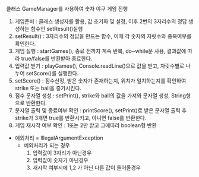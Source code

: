 클래스 GameManager를 사용하여 숫자 야구 게임 진행

1. 게임준비 : 클래스 생성자를 활용, 값 초기화 및 설정, 이후 2번의 3자리수의 정답 생성하는 함수인 setResult()실행
2. setResult() : 3자리수의 정답을 만드는 함수, 이때 각 숫자의 자릿수와 중복여부를 확인한다.
3. 게임 실행 : startGames(), 종료 전까지 계속 반복, do~while문 사용, 결과값에 따라 true/false를 반환받아 종료한다.
4. 입력값 받기 : playGames(), Console.readLine()으로 값을 받고, 자릿수별로 나누어 setScore()를 실행한다. 
5. setScore() : 점수산정, 받은 숫자가 존재하는지, 위치가 일치하는지를 확인하여 strike 또는 ball을 증가시킨다.
6. 점수 문자열 생성 : setPrint(), strike와 ball의 값을 가져와 문자열 생성, String형으로 반환한다.
7. 문자열 출력 및 종료여부 확인 : printScore(), setPrint()로 받은 문자열 출력 후 strike가 3개면 true를 반환시키고, 아니면 false를 반환한다.
8. 게임 재시작 여부 확인 : 1또는 2만 받고 그에따라 boolean형 반환

- 예외처리 = IllegalArgumentException
  - 예외처리가 되는 경우
    1. 입력값이 3자리가 아닌경우
    2. 입력값이 숫자가 아닌경우
    3. 재시작 여부시에 1,2 가 아닌 다른 값이 들어올경우
